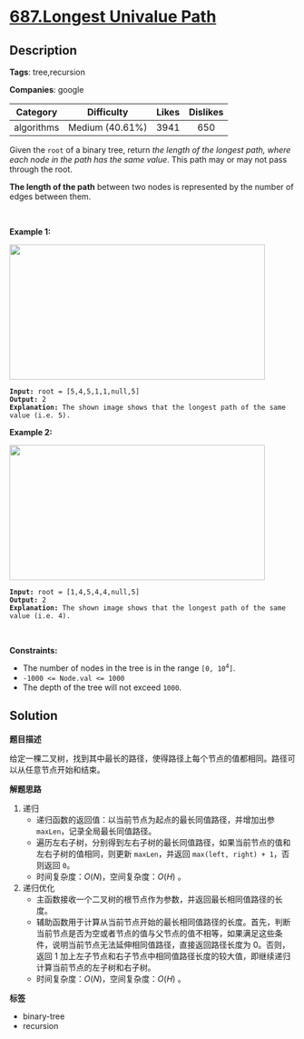 # [687.Longest Univalue Path](https://leetcode.com/problems/longest-univalue-path/description/)

## Description

**Tags**: tree,recursion

**Companies**: google

|  Category  |   Difficulty    | Likes | Dislikes |
| :--------: | :-------------: | :---: | :------: |
| algorithms | Medium (40.61%) | 3941  |   650    |

<p>Given the <code>root</code> of a binary tree, return <em>the length of the longest path, where each node in the path has the same value</em>. This path may or may not pass through the root.</p>
<p><strong>The length of the path</strong> between two nodes is represented by the number of edges between them.</p>
<p>&nbsp;</p>
<p><strong class="example">Example 1:</strong></p>
<img alt="" src="https://assets.leetcode.com/uploads/2020/10/13/ex1.jpg" style="width: 450px; height: 238px;" />
<pre><code><strong>Input:</strong> root = [5,4,5,1,1,null,5]
<strong>Output:</strong> 2
<strong>Explanation:</strong> The shown image shows that the longest path of the same value (i.e. 5).</code></pre>
<p><strong class="example">Example 2:</strong></p>
<img alt="" src="https://assets.leetcode.com/uploads/2020/10/13/ex2.jpg" style="width: 450px; height: 238px;" />
<pre><code><strong>Input:</strong> root = [1,4,5,4,4,null,5]
<strong>Output:</strong> 2
<strong>Explanation:</strong> The shown image shows that the longest path of the same value (i.e. 4).</code></pre>
<p>&nbsp;</p>
<p><strong>Constraints:</strong></p>
<ul>
  <li>The number of nodes in the tree is in the range <code>[0, 10<sup>4</sup>]</code>.</li>
  <li><code>-1000 &lt;= Node.val &lt;= 1000</code></li>
  <li>The depth of the tree will not exceed <code>1000</code>.</li>
</ul>

## Solution

**题目描述**

给定一棵二叉树，找到其中最长的路径，使得路径上每个节点的值都相同。路径可以从任意节点开始和结束。

**解题思路**

1. 递归
   - 递归函数的返回值：以当前节点为起点的最长同值路径，并增加出参 `maxLen`，记录全局最长同值路径。
   - 遍历左右子树，分别得到左右子树的最长同值路径，如果当前节点的值和左右子树的值相同，则更新 `maxLen`，并返回 `max(left, right) + 1`，否则返回 `0`。
   - 时间复杂度：$O(N)$，空间复杂度：$O(H)$ 。
2. 递归优化
   - 主函数接收一个二叉树的根节点作为参数，并返回最长相同值路径的长度。
   - 辅助函数用于计算从当前节点开始的最长相同值路径的长度。首先，判断当前节点是否为空或者节点的值与父节点的值不相等，如果满足这些条件，说明当前节点无法延伸相同值路径，直接返回路径长度为 0。否则，返回 1 加上左子节点和右子节点中相同值路径长度的较大值，即继续递归计算当前节点的左子树和右子树。
   - 时间复杂度：$O(N)$，空间复杂度：$O(H)$ 。

**标签**

- binary-tree
- recursion
